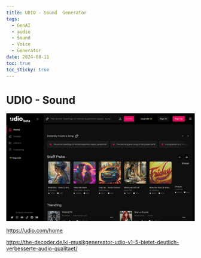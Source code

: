 ```yaml
---
title: UDIO - Sound  Generator
tags:
  - GenAI
  - audio
  - Sound
  - Voice
  - Generator
date: 2024-08-11
toc: true
toc_sticky: true
---
```


# UDIO - Sound 

![](../_asset/2024-08-11-udio_image_1.jpg)


<https://udio.com/home>

https://the-decoder.de/ki-musikgenereator-udio-v1-5-bietet-deutlich-verbesserte-audio-qualitaet/

